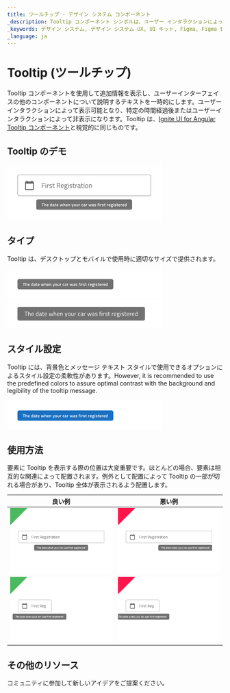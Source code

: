 ```yaml
---
title: ツールチップ - デザイン システム コンポーネント
_description: Tooltip コンポーネント シンボルは、ユーザー インタラクションによって追加情報をテキストで表示します。
_keywords: デザイン システム, デザイン システム UX, UI キット, Figma, Figma to Angular, Figma からコードをエクスポート, Figma to HTML, Figma UI キット, Sketch, Ignite UI for Angular, Sketch to Angular, Angular, Angular デザイン システム, Sketch からコードをエクスポート, Angular 用のデザイン キット, Sketch HTML, Sketch to HTML, Sketch UI キット
_language: ja
---
```


# Tooltip (ツールチップ)

Tooltip コンポーネントを使用して追加情報を表示し、ユーザーインターフェイスの他のコンポーネントについて説明するテキストを一時的にします。ユーザーインタラクションによって表示可能となり、特定の時間経過後またはユーザーインタラクションによって非表示になります。Tooltip は、[Ignite UI for Angular Tooltip コンポーネント](https://jp.infragistics.com/products/ignite-ui-angular/angular/components/tooltip.html)と視覚的に同じものです。

## Tooltip のデモ

<img class="responsive-img" src="../images/tooltip_demo.png" srcset="../images/tooltip_demo@2x.png 2x" />

## タイプ

Tooltip は、デスクトップとモバイルで使用時に適切なサイズで提供されます。

<img class="responsive-img" src="../images/tooltip_desktop.png" srcset="../images/tooltip_desktop@2x.png 2x" />
<img class="responsive-img" src="../images/tooltip_mobile.png" srcset="../images/tooltip_mobile@2x.png 2x" />

## スタイル設定

Tooltip には、背景色とメッセージ テキスト スタイルで使用できるオプションによるスタイル設定の柔軟性があります。However, it is recommended to use the predefined colors to assure optimal contrast with the background and legibility of the tooltip message.

<img class="responsive-img" src="../images/tooltip_styling.png" srcset="../images/tooltip_styling@2x.png 2x" />

## 使用方法

要素に Tooltip を表示する際の位置は大変重要です。ほとんどの場合、要素は相互的な関連によって配置されます。例外として配置によって Tooltip の一部が切れる場合があり、Tooltip 全体が表示されるよう配置します。

| 良い例                                                                               |悪い例                                                                                |
| -------------------------------------------------------------------------------- | ------------------------------------------------------------------------------------ |
| <img class="responsive-img" src="../images/tooltip_do1.png" srcset="../images/tooltip_do1@2x.png 2x" />|<img class="responsive-img" src="../images/tooltip_dont1.png" srcset="../images/tooltip_dont1@2x.png 2x" /> |
| <img class="responsive-img" src="../images/tooltip_do2.png" srcset="../images/tooltip_do2@2x.png 2x" />|<img class="responsive-img" src="../images/tooltip_dont2.png" srcset="../images/tooltip_dont2@2x.png 2x" /> |

## その他のリソース

コミュニティに参加して新しいアイデアをご提案ください。

